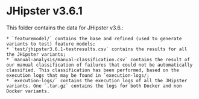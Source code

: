 # JHipster v3.6.1

This folder contains the data for JHipster v3.6.:

	* `featuremodel/` contains the base and refined (used to generate variants to test) feature models;
	* `test/jhipster3.6.1-testresults.csv` contains the results for all the JHipster variants;
	* `manual-analysis/manual-classification.csv` contains the result of our manual classification of failures that could not be automatically classified. This classification has been performed, based on the execution logs that may be found in `execution-logs/;
	* `execution-logs/` contains the execution logs of all the JHipster variants. One `.tar.gz` contains the logs for both Docker and non Docker variants.
	
